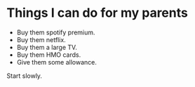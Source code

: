 # Things I can do for my parents

- Buy them spotify premium.
- Buy them netflix.
- Buy them a large TV.
- Buy them HMO cards.
- Give them some allowance.

Start slowly.

